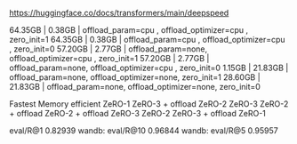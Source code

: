 https://huggingface.co/docs/transformers/main/deepspeed

   64.35GB |   0.38GB | offload_param=cpu , offload_optimizer=cpu , zero_init=1
   64.35GB |   0.38GB | offload_param=cpu , offload_optimizer=cpu , zero_init=0
   57.20GB |   2.77GB | offload_param=none, offload_optimizer=cpu , zero_init=1
   57.20GB |   2.77GB | offload_param=none, offload_optimizer=cpu , zero_init=0
    1.15GB |  21.83GB | offload_param=none, offload_optimizer=none, zero_init=1
   28.60GB |  21.83GB | offload_param=none, offload_optimizer=none, zero_init=0


Fastest	Memory efficient
ZeRO-1	ZeRO-3 + offload
ZeRO-2	ZeRO-3
ZeRO-2 + offload	ZeRO-2 + offload
ZeRO-3	ZeRO-2
ZeRO-3 + offload	ZeRO-1




eval/R@1 0.82939
wandb:               eval/R@10 0.96844
wandb:                eval/R@5 0.95957
